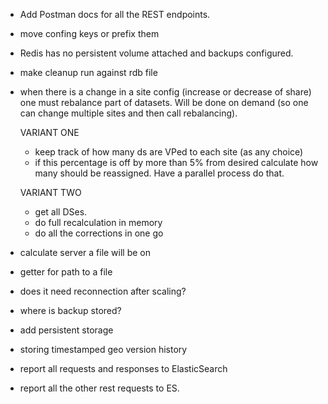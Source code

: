 * Add Postman docs for all the REST endpoints.
* move confing keys or prefix them
* Redis has no persistent volume attached and backups configured.
* make cleanup run against rdb file  

* when there is a change in a site config (increase or decrease of share) one must rebalance part of datasets.
    Will be done on demand (so one can change multiple sites and then call rebalancing).
    
    VARIANT ONE
    * keep track of how many ds are VPed to each site (as any choice)
    * if this percentage is off by more than 5% from desired calculate how many should be reassigned. Have a parallel process do that.
    
    VARIANT TWO
    * get all DSes. 
    * do full recalculation in memory
    * do all the corrections in one go

* calculate server a file will be on
* getter for path to a file
* does it need reconnection after scaling?
* where is backup stored?
* add persistent storage
* storing timestamped geo version history
* report all requests and responses to ElasticSearch
* report all the other rest requests to ES.